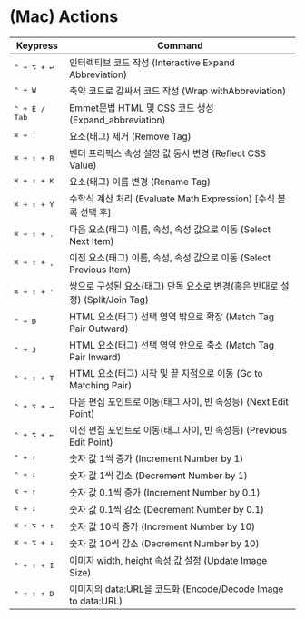 # (Mac) Actions

Keypress | Command
-------- | -------
<kbd>⌃ + ⌥ + ↩</kbd>    | 인터렉티브 코드 작성 (Interactive Expand Abbreviation)
<kbd>⌃ + W</kbd>        | 축약 코드로 감싸서 코드 작성 (Wrap withAbbreviation)
<kbd>⌃ + E / Tab</kbd>  | Emmet문법 HTML 및 CSS 코드 생성 (Expand_abbreviation)
<kbd>⌘ + '</kbd>        | 요소(태그) 제거 (Remove Tag)
<kbd>⌘ + ⇧ + R</kbd>    | 벤더 프리픽스 속성 설정 값 동시 변경 (Reflect CSS Value)
<kbd>⌘ + ⇧ + K</kbd>    | 요소(태그) 이름 변경 (Rename Tag)
<kbd>⌘ + ⇧ + Y</kbd>    | 수학식 계산 처리 (Evaluate Math Expression) [수식 블록 선택 후]
<kbd>⌘ + ⇧ + .</kbd>    | 다음 요소(태그) 이름, 속성, 속성 값으로 이동 (Select Next Item)
<kbd>⌘ + ⇧ + ,</kbd>    | 이전 요소(태그) 이름, 속성, 속성 값으로 이동 (Select Previous Item)
<kbd>⌘ + ⇧ + '</kbd>    | 쌍으로 구성된 요소(태그) 단독 요소로 변경(혹은 반대로 설정) (Split/Join Tag)
<kbd>⌃ + D</kbd>        | HTML 요소(태그) 선택 영역 밖으로 확장 (Match Tag Pair Outward)
<kbd>⌃ + J</kbd>        | HTML 요소(태그) 선택 영역 안으로 축소 (Match Tag Pair Inward)
<kbd>⌃ + ⇧ + T</kbd>    | HTML 요소(태그) 시작 및 끝 지점으로 이동 (Go to Matching Pair)
<kbd>⌃ + ⌥ + →</kbd>    | 다음 편집 포인트로 이동(태그 사이, 빈 속성등) (Next Edit Point)
<kbd>⌃ + ⌥ + ←</kbd>    | 이전 편집 포인트로 이동(태그 사이, 빈 속성등) (Previous Edit Point)
<kbd>⌃ + ↑</kbd>        | 숫자 값 1씩 증가 (Increment Number by 1)
<kbd>⌃ + ↓</kbd>        | 숫자 값 1씩 감소 (Decrement Number by 1)
<kbd>⌥ + ↑</kbd>        | 숫자 값 0.1씩 증가 (Increment Number by 0.1)
<kbd>⌥ + ↓</kbd>        | 숫자 값 0.1씩 감소 (Decrement Number by 0.1)
<kbd>⌘ + ⌥ + ↑</kbd>    | 숫자 값 10씩 증가 (Increment Number by 10)
<kbd>⌘ + ⌥ + ↓</kbd>    | 숫자 값 10씩 감소 (Decrement Number by 10)
<kbd>⌃ + ⇧ + I</kbd>    | 이미지 width, height 속성 값 설정 (Update Image Size)
<kbd>⌃ + ⇧ + D</kbd>    | 이미지의 data:URL을 코드화 (Encode/Decode Image to data:URL)